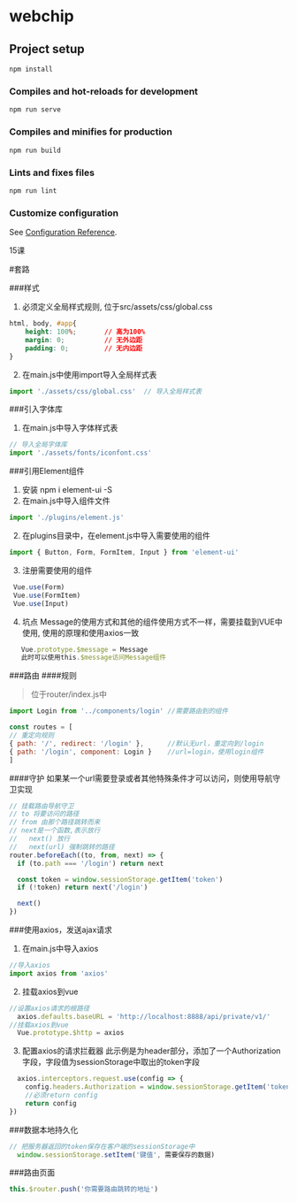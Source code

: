 # webchip

## Project setup
```
npm install
```

### Compiles and hot-reloads for development
```
npm run serve
```

### Compiles and minifies for production
```
npm run build
```

### Lints and fixes files
```
npm run lint
```

### Customize configuration
See [Configuration Reference](https://cli.vuejs.org/config/).

15课

#套路

###样式
1. 必须定义全局样式规则, 位于src/assets/css/global.css
```css
html, body, #app{
    height: 100%;       // 高为100%
    margin: 0;          // 无外边距 
    padding: 0;         // 无内边距
}
```
2. 在main.js中使用import导入全局样式表
```js
import './assets/css/global.css'  // 导入全局样式表
```

###引入字体库
1. 在main.js中导入字体样式表
```js
// 导入全局字体库
import './assets/fonts/iconfont.css'
```
###引用Element组件
1. 安装 npm i element-ui -S
2. 在main.js中导入组件文件 
```js
import './plugins/element.js'
```
2. 在plugins目录中，在element.js中导入需要使用的组件
```js
import { Button, Form, FormItem, Input } from 'element-ui'
```
3. 注册需要使用的组件
```js
 Vue.use(Form)
 Vue.use(FormItem)
 Vue.use(Input)
``` 
4. 坑点
Message的使用方式和其他的组件使用方式不一样，需要挂载到VUE中使用, 使用的原理和使用axios一致
```js
   Vue.prototype.$message = Message
   此时可以使用this.$message访问Message组件
```   

###路由
####规则
>位于router/index.js中
```js
import Login from '../components/login' //需要路由到的组件

const routes = [
// 重定向规则
{ path: '/', redirect: '/login' },      //默认无url，重定向到/login
{ path: '/login', component: Login }    //url=login，使用login组件
]
```
####守护
如果某一个url需要登录或者其他特殊条件才可以访问，则使用导航守卫实现
```js
// 挂载路由导航守卫
// to 将要访问的路径
// from 由那个路径跳转而来
// next是一个函数,表示放行
//   next() 放行
//   next(url) 强制跳转的路径
router.beforeEach((to, from, next) => {
  if (to.path === '/login') return next

  const token = window.sessionStorage.getItem('token')
  if (!token) return next('/login')

  next()
})
```


###使用axios，发送ajax请求
1. 在main.js中导入axios
```js
//导入axios
import axios from 'axios'
```
2. 挂载axios到vue
```js
//设置axios请求的根路径
  axios.defaults.baseURL = 'http://localhost:8888/api/private/v1/'
//挂载axios到vue
  Vue.prototype.$http = axios
```
3. 配置axios的请求拦截器
此示例是为header部分，添加了一个Authorization字段，字段值为sessionStorage中取出的token字段
```js
  axios.interceptors.request.use(config => {
    config.headers.Authorization = window.sessionStorage.getItem('token')
    //必须return config
    return config
})
```

###数据本地持久化
```js
// 把服务器返回的token保存在客户端的sessionStorage中
  window.sessionStorage.setItem('键值', 需要保存的数据)
```

###路由页面
```js
this.$router.push('你需要路由跳转的地址')
```
